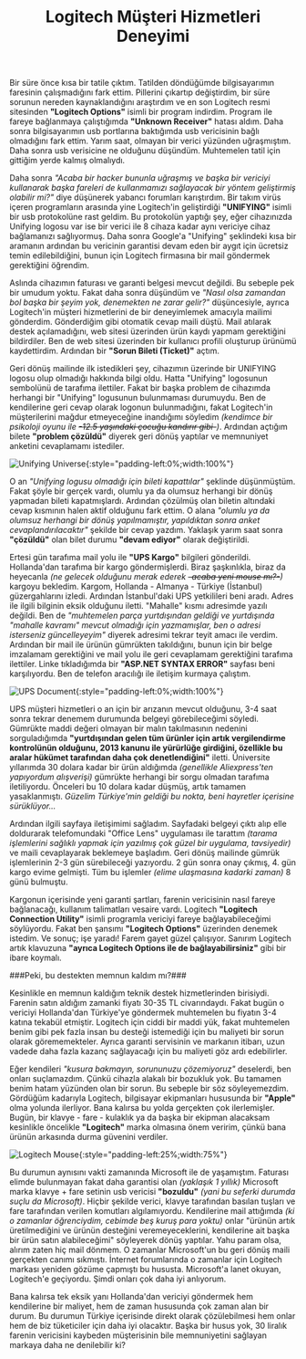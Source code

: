﻿---
layout: single
name: logitech-musteri-hizmetleri-deneyimi
title: "Logitech Müşteri Hizmetleri Deneyimi"
category: articles
---

Bir süre önce kısa bir tatile çıktım. Tatilden döndüğümde bilgisayarımın faresinin çalışmadığını fark ettim. Pillerini çıkartıp değiştirdim, bir süre sorunun nereden kaynaklandığını araştırdım ve en son Logitech resmi sitesinden **"Logitech Options"** isimli bir program indirdim. Program ile fareye bağlanmaya çalıştığımda **"Unknown Receiver"** hatası aldım. Daha sonra bilgisayarımın usb portlarına baktığımda usb vericisinin bağlı olmadığını fark ettim. Yarım saat, olmayan bir verici yüzünden uğraşmıştım. Daha sonra usb verisicine ne olduğunu düşündüm. Muhtemelen tatil için gittiğim yerde kalmış olmalıydı.

Daha sonra *"Acaba bir hacker bununla uğraşmış ve başka bir vericiyi kullanarak başka fareleri de kullanmamızı sağlayacak bir yöntem geliştirmiş olabilir mi?"* diye düşünerek yabancı forumları karıştırdım. Bir takım virüs içeren programların arasında yine Logitech'in geliştirdiği **"UNIFYING"** isimli bir usb protokolüne rast geldim. Bu protokolün yaptığı şey, eğer cihazınızda Unifying logosu var ise bir verici ile 8 cihaza kadar aynı vericiye cihaz bağlamanızı sağlıyormuş. Daha sonra Google'a "Unifying" şeklindeki kısa bir aramanın ardından bu vericinin garantisi devam eden bir aygıt için ücretsiz temin edilebildiğini, bunun için Logitech firmasına bir mail göndermek gerektiğini öğrendim.

Aslında cihazımın faturası ve garanti belgesi mevcut değildi. Bu sebeple pek bir umudum yoktu. Fakat daha sonra düşündüm ve *"Nasıl olsa zamandan bol başka bir şeyim yok, denemekten ne zarar gelir?"* düşüncesiyle, ayrıca Logitech'in müşteri hizmetlerini de bir deneyimlemek amacıyla mailimi gönderdim. Gönderdiğim gibi otomatik cevap maili düştü. Mail atılarak destek açılamadığını, web sitesi üzerinden ürün kaydı yapmam gerektiğini bildirdiler. Ben de web sitesi üzerinden bir kullanıcı profili oluşturup ürünümü kaydettirdim. Ardından bir **"Sorun Bileti (Ticket)"** açtım.

Geri dönüş mailinde ilk istedikleri şey, cihazımın üzerinde bir UNIFYING logosu olup olmadığı hakkında bilgi oldu. Hatta "Unifying" logosunun sembolünü de tarafıma ilettiler. Fakat bir başka problem de cihazımda herhangi bir "Unifying" logusunun bulunmaması durumuydu. Ben de kendilerine geri cevap olarak logonun bulunmadığını, fakat Logitech'in müşterilerini mağdur etmeyeceğine inandığımı söyledim *(kendimce bir psikoloji oyunu ile ~~-12.5 yaşındaki çocuğu kandırır gibi-~~)*. Ardından açtığım bilete **"problem çözüldü"** diyerek geri dönüş yaptılar ve memnuniyet anketini cevaplamamı istediler.

![Unifying Universe](../../assets/images/unifying-universe.png "Unifying Dünyası"){:style="padding-left:0%;width:100%"}

O an *"Unifying logusu olmadığı için bileti kapattılar"* şeklinde düşünmüştüm. Fakat şöyle bir gerçek vardı, olumlu ya da olumsuz herhangi bir dönüş yapmadan bileti kapatmışlardı. Ardından çözülmüş olan biletin altındaki cevap kısmının halen aktif olduğunu fark ettim. O alana *"olumlu ya da olumsuz herhangi bir dönüş yapılmamıştır, yapıldıktan sonra anket cevaplandırılacaktır"* şekilde bir cevap yazdım. Yaklaşık yarım saat sonra **"çözüldü"** olan bilet durumu **"devam ediyor"** olarak değiştirildi.

Ertesi gün tarafıma mail yolu ile **"UPS Kargo"** bilgileri gönderildi. Hollanda'dan tarafıma bir kargo göndermişlerdi. Biraz şaşkınlıkla, biraz da heyecanla *(ne gelecek olduğunu merak ederek ~~-acaba yeni mouse mı?-~~)* kargoyu bekledim. Kargom, Hollanda - Almanya - Türkiye (İstanbul) güzergahlarını izledi. Ardından İstanbul'daki UPS yetkilileri beni aradı. Adres ile ilgili bilginin eksik olduğunu iletti. "Mahalle" kısmı adresimde yazılı değildi. Ben de *"muhtemelen parça yurtdışından geldiği ve yurtdışında "mahalle kavramı" mevcut olmadığı için yazmamışlar, ben o adresi isterseniz güncelleyeyim"* diyerek adresimi tekrar teyit amacı ile verdim. Ardından bir mail ile ürünün gümrükten takıldığını, bunun için bir belge imzalamam gerektiğini ve mail yolu ile geri cevaplamam gerektiğini tarafıma ilettiler. Linke tıkladığımda bir **"ASP.NET SYNTAX ERROR"** sayfası beni karşılıyordu. Ben de telefon aracılığı ile iletişim kurmaya çalıştım.

![UPS Document](../../assets/images/ups-gumruk.png "UPS Dokümanı"){:style="padding-left:0%;width:100%"}

UPS müşteri hizmetleri o an için bir arızanın mevcut olduğunu, 3-4 saat sonra tekrar denemem durumunda belgeyi görebileceğimi söyledi. Gümrükte maddi değeri olmayan bir malın takılmasının nedenini sorguladığımda **"yurtdışından gelen tüm ürünler için artık vergilendirme kontrolünün olduğunu, 2013 kanunu ile yürürlüğe girdiğini, özellikle bu aralar hükümet tarafından daha çok denetlendiğini"** iletti. Üniversite yıllarımda 30 dolara kadar bir ürün aldığımda *(genellikle Aliexpress'ten yapıyordum alışverişi)* gümrükte herhangi bir sorgu olmadan tarafıma iletiliyordu. Önceleri bu 10 dolara kadar düşmüş, artık tamamen yasaklanmıştı. *Güzelim Türkiye'min geldiği bu nokta, beni hayretler içerisine sürüklüyor...*

Ardından ilgili sayfaya iletişimimi sağladım. Sayfadaki belgeyi çıktı alıp elle doldurarak telefomundaki "Office Lens" uygulaması ile tarattım *(tarama işlemlerini sağlıklı yapmak için yazılmış çok güzel bir uygulama, tavsiyedir)* ve maili cevaplayarak beklemeye başladım. Geri dönüş mailinde gümrük işlemlerinin 2-3 gün sürebileceği yazıyordu. 2 gün sonra onay çıkmış, 4. gün kargo evime gelmişti. Tüm bu işlemler *(elime ulaşmasına kadarki zaman)* 8 günü bulmuştu.

Kargonun içerisinde yeni garanti şartları, farenin vericisinin nasıl fareye bağlanacağı, kullanım talimatları vesaire vardı. Logitech **"Logitech Connection Utility"** isimli programla vericiyi fareye bağlayabileceğimi söylüyordu. Fakat ben şansımı **"Logitech Options"** üzerinden denemek istedim. Ve sonuç; işe yaradı! Farem gayet güzel çalışıyor. Sanırım Logitech artık klavuzuna **"ayrıca Logitech Options ile de bağlayabilirsiniz"** gibi bir ibare koymalı.

###Peki, bu destekten memnun kaldım mı?###

Kesinlikle en memnun kaldığım teknik destek hizmetlerinden birisiydi. Farenin satın aldığım zamanki fiyatı 30-35 TL civarındaydı. Fakat bugün o vericiyi Hollanda'dan Türkiye'ye göndermek muhtemelen bu fiyatın 3-4 katına tekabül etmiştir. Logitech için ciddi bir maddi yük, fakat muhtemelen benim gibi pek fazla insan bu desteği istemediği için bu maliyeti bir sorun olarak görememekteler. Ayrıca garanti servisinin ve markanın itibarı, uzun vadede daha fazla kazanç sağlayacağı için bu maliyeti göz ardı edebilirler.

Eğer kendileri *"kusura bakmayın, sorununuzu çözemiyoruz"* deselerdi, ben onları suçlamazdım. Çünkü cihazla alakalı bir bozukluk yok. Bu tamamen benim hatam yüzünden olan bir sorun. Bu sebeple bir söz söyleyemezdim. Gördüğüm kadarıyla Logitech, bilgisayar ekipmanları hususunda bir **"Apple"** olma yolunda ilerliyor. Bana kalırsa bu yolda gerçekten çok ilerlemişler. Bugün, bir klavye - fare - kulaklık ya da başka bir ekipman alacaksam kesinlikle öncelikle **"Logitech"** marka olmasına önem veririm, çünkü bana ürünün arkasında durma güvenini verdiler.

![Logitech Mouse](../../assets/images/logitech-mouse.png "Logitech M185 Fare"){:style="padding-left:25%;width:75%"}

Bu durumun aynısını vakti zamanında Microsoft ile de yaşamıştım. Faturası elimde bulunmayan fakat daha garantisi olan *(yaklaşık 1 yıllık)* Microsoft marka klavye + fare setinin usb vericisi **"bozuldu"** *(yani bu seferki durumda suçlu da Microsoft)*. Hiçbir şekilde verici, klavye tarafından basılan tuşları ve fare tarafından verilen komutları algılamıyordu. Kendilerine mail attığımda *(ki o zamanlar öğrenciydim, cebimde beş kuruş para yoktu)* onlar "ürünün artık üretilmediğini ve ürünün desteğini veremeyeceklerini, kendilerine ait başka bir ürün satın alabileceğimi" söyleyerek dönüş yaptılar. Yahu param olsa, alırım zaten hiç mail dönmem. O zamanlar Microsoft'un bu geri dönüş maili gerçekten canımı sıkmıştı. İnternet forumlarında o zamanlar için Logitech markası yeniden gözüme çapmıştı bu hususta. Microsoft'a lanet okuyan, Logitech'e geçiyordu. Şimdi onları çok daha iyi anlıyorum.

Bana kalırsa tek eksik yanı Hollanda'dan vericiyi göndermek hem kendilerine bir maliyet, hem de zaman hususunda çok zaman alan bir durum. Bu durumun Türkiye içerisinde direkt olarak çözülebilmesi hem onlar hem de biz tüketiciler için daha iyi olacaktır. Başka bir husus yok, 30 liralık farenin vericisini kaybeden müşterisinin bile memnuniyetini sağlayan markaya daha ne denilebilir ki?